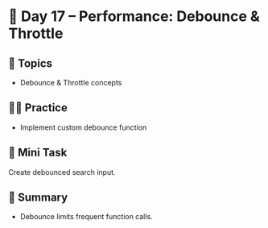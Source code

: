 # 📘 Day 17 – Performance: Debounce & Throttle

## 📖 Topics
- Debounce & Throttle concepts

## 👨‍💻 Practice
- Implement custom debounce function

## 🚀 Mini Task
Create debounced search input.

## 🧠 Summary
- Debounce limits frequent function calls.
